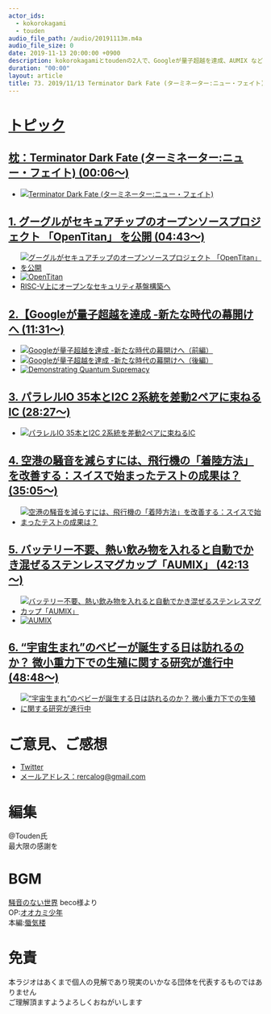 ```yaml
---
actor_ids:
  - kokorokagami
  - touden
audio_file_path: /audio/20191113m.m4a
audio_file_size: 0
date: 2019-11-13 20:00:00 +0900
description: kokorokagamiとtoudenの2人で、Googleが量子超越を達成、AUMIX などについて話しました。
duration: "00:00"
layout: article
title: 73. 2019/11/13 Terminator Dark Fate (ターミネーター:ニュー・フェイト)、他
---
```

# <u>トピック</u>

## <u>[枕：Terminator Dark Fate (ターミネーター:ニュー・フェイト)](http://www.foxmovies-jp.com/terminator/index.html) (00:06～)</u>

- [![Terminator Dark Fate (ターミネーター:ニュー・フェイト)](http://www.foxmovies-jp.com/terminator/img/OGP.jpg)](http://www.foxmovies-jp.com/terminator/index.html)

## <u>[1. グーグルがセキュアチップのオープンソースプロジェクト 「OpenTitan」 を公開](https://jp.techcrunch.com/2019/11/06/2019-11-06-google-opentitan-secure-chip/) (04:43～)</u>

- [![グーグルがセキュアチップのオープンソースプロジェクト 「OpenTitan」 を公開](https://techcrunchjp.files.wordpress.com/2019/11/google-titan.jpg?w=738)](https://jp.techcrunch.com/2019/11/06/2019-11-06-google-opentitan-secure-chip/)
- [![OpenTitan](https://opentitan.org/opentitan.png)](https://opentitan.org/)
- [RISC-V上にオープンなセキュリティ基盤構築へ](https://eetimes.jp/ee/articles/1911/08/news034.html)

## <u>[2.【Googleが量子超越を達成 -新たな時代の幕開けへ](https://www.qmedia.jp/google-supremacy-1/) (11:31～)</u>

- [![Googleが量子超越を達成 -新たな時代の幕開けへ（前編）](https://www.qmedia.jp/content/images/2019/10/Screen-Shot-2019-09-22-at-22.53.36.png)](https://www.qmedia.jp/google-supremacy-1/)
- [![Googleが量子超越を達成 -新たな時代の幕開けへ（後編）](https://www.qmedia.jp/content/images/2019/10/Screenshot-2019-10-22-at-3.48.59-PM.png)](https://www.qmedia.jp/google-supremacy-2/)
- [![Demonstrating Quantum Supremacy](https://img.youtube.com/vi/-ZNEzzDcllU/0.jpg)](https://www.youtube.com/watch?v=-ZNEzzDcllU)

## <u>[3. パラレルIO 35本とI2C 2系統を差動2ペアに束ねるIC](https://eetimes.jp/ee/articles/1911/07/news079.html) (28:27～)</u>

- [![パラレルIO 35本とI2C 2系統を差動2ペアに束ねるIC](https://image.itmedia.co.jp/ee/articles/1911/07/tt191107_THine001.jpg)](https://eetimes.jp/ee/articles/1911/07/news079.html)

## <u>[4. 空港の騒音を減らすには、飛行機の「着陸方法」を改善する：スイスで始まったテストの成果は？](https://wired.jp/2019/11/10/teaching-pilots-new-trick-landing-quietly/) (35:05～)</u>

- [![空港の騒音を減らすには、飛行機の「着陸方法」を改善する：スイスで始まったテストの成果は？](https://wired.jp/wp-content/uploads/2019/12/GettyImages-1011260374.jpg)](https://wired.jp/2019/11/10/teaching-pilots-new-trick-landing-quietly/)

## <u>[5. バッテリー不要、熱い飲み物を入れると自動でかき混ぜるステンレスマグカップ「AUMIX」](https://japanese.engadget.com/2019/11/02/aumix/) (42:13～)</u>

- [![バッテリー不要、熱い飲み物を入れると自動でかき混ぜるステンレスマグカップ「AUMIX」](https://o.aolcdn.com/images/dims?resize=2000%2C2000%2Cshrink&image_uri=https%3A%2F%2Fs.yimg.com%2Fos%2Fcreatr-uploaded-images%2F2019-10%2Ff3933ec0-fbb0-11e9-8fbf-c74de624ed9a&client=a1acac3e1b3290917d92&signature=c72c85d7b78ba937c6df6ea035a8978cd120c96f)](https://japanese.engadget.com/2019/11/02/aumix/)
- [![AUMIX](https://img.youtube.com/vi/64gI05Nkkno/0.jpg)](https://www.youtube.com/watch?v=64gI05Nkkno)

## <u>[6. “宇宙生まれ”のベビーが誕生する日は訪れるのか？ 微小重力下での生殖に関する研究が進行中](https://wired.jp/2019/10/31/scientists-take-baby-steps-toward-extraterrestrial-babies/) (48:48～)</u>

- [![“宇宙生まれ”のベビーが誕生する日は訪れるのか？ 微小重力下での生殖に関する研究が進行中](https://wired.jp/wp-content/uploads/2019/10/Science_Sperm_545872105-e1572508357610.jpg)](https://wired.jp/2019/10/31/scientists-take-baby-steps-toward-extraterrestrial-babies/)


# ご意見、ご感想
- [Twitter](https://twitter.com/recalog1)
- [メールアドレス：rercalog@gmail.com](rercalog@gmail.com)

# 編集

@Touden氏  
最大限の感謝を  

# BGM

[騒音のない世界](http://noiselessworld.net/) beco様より  
OP:[オオカミ少年](https://soundcloud.com/baron1_3/wolfboy)  
本編:[蜃気楼](https://soundcloud.com/baron1_3/shinkirou)  

# 免責

本ラジオはあくまで個人の見解であり現実のいかなる団体を代表するものではありません  
ご理解頂ますようよろしくおねがいします  